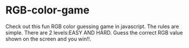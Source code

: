 # RGB-color-game

Check out this fun RGB color guessing game in javascript.
The rules are simple. There are 2 levels:EASY AND HARD.
Guess the correct RGB value shown on the screen and you win!!. 
